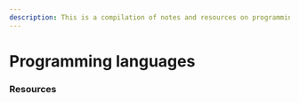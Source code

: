 ```yaml
---
description: This is a compilation of notes and resources on programming languages.
---
```


# Programming languages

### Resources

